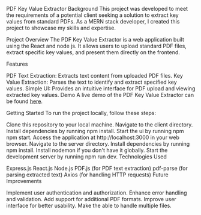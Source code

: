 PDF Key Value Extractor
Background
This project was developed to meet the requirements of a potential client seeking a solution to extract key values from standard PDFs. As a MERN stack developer, I created this project to showcase my skills and expertise.

Project Overview
The PDF Key Value Extractor is a web application built using the React and node js. It allows users to upload standard PDF files, extract specific key values, and present them directly on the frontend.

Features

PDF Text Extraction: Extracts text content from uploaded PDF files.
Key Value Extraction: Parses the text to identify and extract specified key values.
Simple UI: Provides an intuitive interface for PDF upload and viewing extracted key values.
Demo
A live demo of the PDF Key Value Extractor can be found [here](https://pdf-text-extractor-ozgq.onrender.com/).

Getting Started
To run the project locally, follow these steps:

Clone this repository to your local machine.
Navigate to the client directory.
Install dependencies by running npm install.
Start the ui by running npm npm start.
Access the application at http://localhost:3000 in your web browser.
Navigate to the server directory.
Install dependencies by running npm install.
Install nodemon if you don't have it globally.
Start the development server by running npm run dev.
Technologies Used

Express.js
React.js
Node.js
PDF.js (for PDF text extraction)
pdf-parse (for parsing extracted text)
Axios (for handling HTTP requests)
Future Improvements

Implement user authentication and authorization.
Enhance error handling and validation.
Add support for additional PDF formats.
Improve user interface for better usability.
Make the able to handle multiple files.
